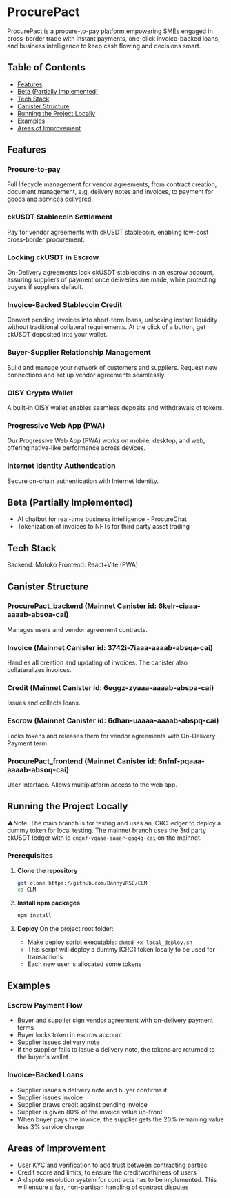 # ProcurePact

ProcurePact is a procure-to-pay platform empowering SMEs engaged in cross-border trade with instant payments, one-click invoice-backed loans, and business intelligence to keep cash flowing and decisions smart.

## Table of Contents

- [Features](#features)
- [Beta (Partially Implemented)](#beta-partially-implemented)
- [Tech Stack](#tech-stack)
- [Canister Structure](#canister-structure)
- [Running the Project Locally](#running-the-project-locally)
- [Examples](#examples)
- [Areas of Improvement](#areas-of-improvement)

## Features

### Procure-to-pay
Full lifecycle management for vendor agreements, from contract creation, document management, e.g, delivery notes and invoices, to payment for goods and services delivered.

### ckUSDT Stablecoin Settlement

Pay for vendor agreements with ckUSDT stablecoin, enabling low-cost cross-border procurement.

### Locking ckUSDT in Escrow

On-Delivery agreements lock ckUSDT stablecoins in an escrow account, assuring suppliers of payment once deliveries are made, while protecting buyers if suppliers default.

### Invoice-Backed Stablecoin Credit

Convert pending invoices into short-term loans, unlocking instant liquidity without traditional collateral requirements. At the click of a button, get ckUSDT deposited into your wallet.

### Buyer-Supplier Relationship Management

Build and manage your network of customers and suppliers. Request new connections and set up vendor agreements seamlessly.

### OISY Crypto Wallet

A built-in OISY wallet enables seamless deposits and withdrawals of tokens.

### Progressive Web App (PWA)

Our Progressive Web App (PWA) works on mobile, desktop, and web, offering native-like performance across devices.

### Internet Identity Authentication

Secure on-chain authentication with Internet Identity.

## Beta (Partially Implemented)

- AI chatbot for real-time business intelligence - ProcureChat
- Tokenization of invoices to NFTs for third party asset trading

## Tech Stack

Backend: Motoko
Frontend: React+Vite (PWA)

## Canister Structure

### ProcurePact_backend (Mainnet Canister id: 6kelr-ciaaa-aaaab-absoa-cai)

Manages users and vendor agreement contracts.

### Invoice (Mainnet Canister id: 3742i-7iaaa-aaaab-absqa-cai)

Handles all creation and updating of invoices. The canister also collateralizes invoices.

### Credit (Mainnet Canister id: 6eggz-zyaaa-aaaab-abspa-cai)

Issues and collects loans.

### Escrow (Mainnet Canister id: 6dhan-uaaaa-aaaab-abspq-cai)

Locks tokens and releases them for vendor agreements with On-Delivery Payment term.

### ProcurePact_frontend (Mainnet Canister id: 6nfnf-pqaaa-aaaab-absoq-cai)

User Interface. Allows multiplatform access to the web app.

## Running the Project Locally

⚠️Note: The main branch is for testing and uses an ICRC ledger to deploy a dummy token for local testing. The mainnet branch uses the 3rd party ckUSDT ledger with id ```cngnf-vqaaa-aaaar-qag4q-cai``` on the mainnet.

### Prerequisites

1. **Clone the repository**
   ```bash
   git clone https://github.com/DannyVRSE/CLM
   cd CLM
   ```

2. **Install npm packages**
   ```bash
   npm install
   ```

3. **Deploy**
   On the project root folder:
   - Make deploy script executable: `chmod +x local_deploy.sh`
   - This script will deploy a dummy ICRC1 token locally to be used for transactions
   - Each new user is allocated some tokens

## Examples

### Escrow Payment Flow

- Buyer and supplier sign vendor agreement with on-delivery payment terms
- Buyer locks token in escrow account
- Supplier issues delivery note
- If the supplier fails to issue a delivery note, the tokens are returned to the buyer's wallet

### Invoice-Backed Loans

- Supplier issues a delivery note and buyer confirms it
- Supplier issues invoice
- Supplier draws credit against pending invoice
- Supplier is given 80% of the invoice value up-front
- When buyer pays the invoice, the supplier gets the 20% remaining value less 3% service charge

## Areas of Improvement

- User KYC and verification to add trust between contracting parties
- Credit score and limits, to ensure the creditworthiness of users
- A dispute resolution system for contracts has to be implemented. This will ensure a fair, non-partisan handling of contract disputes
